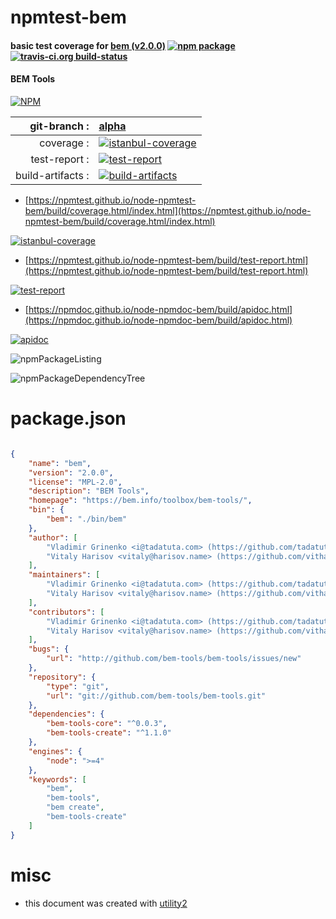 # npmtest-bem

#### basic test coverage for  [bem (v2.0.0)](https://bem.info/toolbox/bem-tools/)  [![npm package](https://img.shields.io/npm/v/npmtest-bem.svg?style=flat-square)](https://www.npmjs.org/package/npmtest-bem) [![travis-ci.org build-status](https://api.travis-ci.org/npmtest/node-npmtest-bem.svg)](https://travis-ci.org/npmtest/node-npmtest-bem)

#### BEM Tools

[![NPM](https://nodei.co/npm/bem.png?downloads=true&downloadRank=true&stars=true)](https://www.npmjs.com/package/bem)

| git-branch : | [alpha](https://github.com/npmtest/node-npmtest-bem/tree/alpha)|
|--:|:--|
| coverage : | [![istanbul-coverage](https://npmtest.github.io/node-npmtest-bem/build/coverage.badge.svg)](https://npmtest.github.io/node-npmtest-bem/build/coverage.html/index.html)|
| test-report : | [![test-report](https://npmtest.github.io/node-npmtest-bem/build/test-report.badge.svg)](https://npmtest.github.io/node-npmtest-bem/build/test-report.html)|
| build-artifacts : | [![build-artifacts](https://npmtest.github.io/node-npmtest-bem/glyphicons_144_folder_open.png)](https://github.com/npmtest/node-npmtest-bem/tree/gh-pages/build)|

- [https://npmtest.github.io/node-npmtest-bem/build/coverage.html/index.html](https://npmtest.github.io/node-npmtest-bem/build/coverage.html/index.html)

[![istanbul-coverage](https://npmtest.github.io/node-npmtest-bem/build/screenCapture.buildCi.browser.%252Ftmp%252Fbuild%252Fcoverage.lib.html.png)](https://npmtest.github.io/node-npmtest-bem/build/coverage.html/index.html)

- [https://npmtest.github.io/node-npmtest-bem/build/test-report.html](https://npmtest.github.io/node-npmtest-bem/build/test-report.html)

[![test-report](https://npmtest.github.io/node-npmtest-bem/build/screenCapture.buildCi.browser.%252Ftmp%252Fbuild%252Ftest-report.html.png)](https://npmtest.github.io/node-npmtest-bem/build/test-report.html)

- [https://npmdoc.github.io/node-npmdoc-bem/build/apidoc.html](https://npmdoc.github.io/node-npmdoc-bem/build/apidoc.html)

[![apidoc](https://npmdoc.github.io/node-npmdoc-bem/build/screenCapture.buildCi.browser.%252Ftmp%252Fbuild%252Fapidoc.html.png)](https://npmdoc.github.io/node-npmdoc-bem/build/apidoc.html)

![npmPackageListing](https://npmtest.github.io/node-npmtest-bem/build/screenCapture.npmPackageListing.svg)

![npmPackageDependencyTree](https://npmtest.github.io/node-npmtest-bem/build/screenCapture.npmPackageDependencyTree.svg)



# package.json

```json

{
    "name": "bem",
    "version": "2.0.0",
    "license": "MPL-2.0",
    "description": "BEM Tools",
    "homepage": "https://bem.info/toolbox/bem-tools/",
    "bin": {
        "bem": "./bin/bem"
    },
    "author": [
        "Vladimir Grinenko <i@tadatuta.com> (https://github.com/tadatuta)",
        "Vitaly Harisov <vitaly@harisov.name> (https://github.com/vithar)"
    ],
    "maintainers": [
        "Vladimir Grinenko <i@tadatuta.com> (https://github.com/tadatuta)",
        "Vitaly Harisov <vitaly@harisov.name> (https://github.com/vithar)"
    ],
    "contributors": [
        "Vladimir Grinenko <i@tadatuta.com> (https://github.com/tadatuta)",
        "Vitaly Harisov <vitaly@harisov.name> (https://github.com/vithar)"
    ],
    "bugs": {
        "url": "http://github.com/bem-tools/bem-tools/issues/new"
    },
    "repository": {
        "type": "git",
        "url": "git://github.com/bem-tools/bem-tools.git"
    },
    "dependencies": {
        "bem-tools-core": "^0.0.3",
        "bem-tools-create": "^1.1.0"
    },
    "engines": {
        "node": ">=4"
    },
    "keywords": [
        "bem",
        "bem-tools",
        "bem create",
        "bem-tools-create"
    ]
}
```



# misc
- this document was created with [utility2](https://github.com/kaizhu256/node-utility2)
